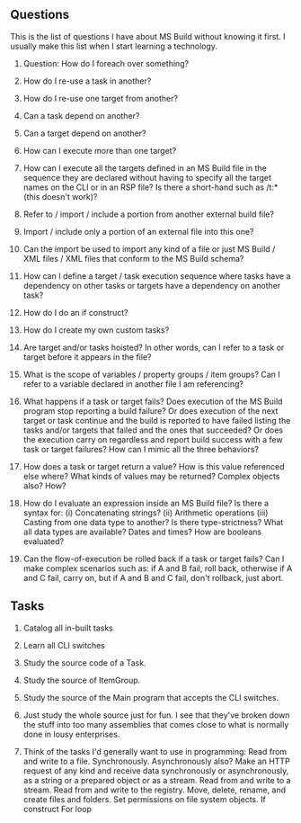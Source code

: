 ## Questions

This is the list of questions I have about MS Build without knowing it first. I usually make this list when I start learning a technology.

1. Question: How do I foreach over something?

2. How do I re-use a task in another?

3. How do I re-use one target from another?

4. Can a task depend on another?

5. Can a target depend on another?

6. How can I execute more than one target?

7. How can I execute all the targets defined in an MS Build file in the sequence they are declared without having to specify all the target names on the CLI or in an RSP file? Is there a short-hand such as /t:* (this doesn't work)?

8. Refer to / import / include a portion from another external build file?

9. Import / include only a portion of an external file into this one?

10. Can the import be used to import any kind of a file or just MS Build / XML files / XML files that conform to the MS Build schema?

11. How can I define a target / task execution sequence where tasks have a dependency on other tasks or targets have a dependency on another task?

12. How do I do an if construct?

13. How do I create my own custom tasks?

14. Are target and/or tasks hoisted? In other words, can I refer to a task or target before it appears in the file?

15. What is the scope of variables / property groups / item groups? Can I refer to a variable declared in another file I am referencing?

16. What happens if a task or target fails? Does execution of the MS Build program stop reporting a build failure? Or does execution of the next target or task continue and the build is reported to have failed listing the tasks and/or targets that failed and the ones that succeeded? Or does the execution carry on regardless and report build success with a few task or target failures? How can I mimic all the three behaviors?

17. How does a task or target return a value? How is this value referenced else where? What kinds of values may be returned? Complex objects also? How?

18. How do I evaluate an expression inside an MS Build file? Is there a syntax for:
(i) Concatenating strings?
(ii) Arithmetic operations
(iii) Casting from one data type to another? Is there type-strictness? What all data types are available? Dates and times? How are booleans evaluated?

19. Can the flow-of-execution be rolled back if a task or target fails? Can I make complex scenarios such as: if A and B fail, roll back, otherwise if A and C fail, carry on, but if A and B and C fail, don't rollback, just abort.


## Tasks

1. Catalog all in-built tasks

2. Learn all CLI switches

3. Study the source code of a Task.

4. Study the source of ItemGroup.

5. Study the source of the Main program that accepts the CLI switches.

6. Just study the whole source just for fun. I see that they've broken down the stuff into too many assemblies that comes close to what is normally done in lousy enterprises.

7. Think of the tasks I'd generally want to use in programming:
Read from and write to a file. Synchronously. Asynchronously also?
Make an HTTP request of any kind and receive data synchronously or asynchronously, as a string or a prepared object or as a stream.
Read from and write to a stream.
Read from and write to the registry.
Move, delete, rename, and create files and folders. Set permissions on file system objects.
If construct 
For loop